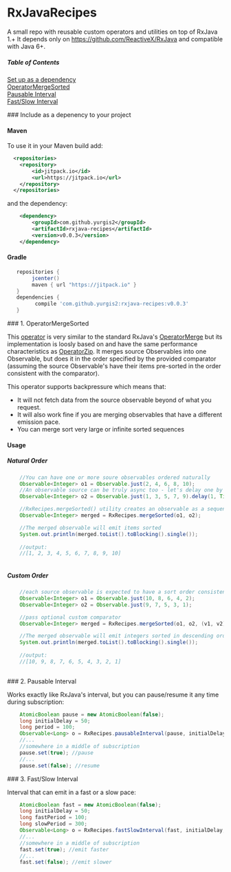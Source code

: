 # RxJavaRecipes

A small repo with reusable custom operators and utilities on top of RxJava 1.+
It depends only on https://github.com/ReactiveX/RxJava and compatible with Java 6+.


##### Table of Contents  
[Set up as a dependency](#setupdependency)  
[OperatorMergeSorted](#operatormergesorted)  
[Pausable Interval](#pausableinterval)  
[Fast/Slow Interval](#fastslowinterval)  

<a name="setupdependency"/>
### Include as a depenency to your project

#### Maven

To use it in your Maven build add:
```xml
  <repositories>
	<repository>
	    <id>jitpack.io</id>
	    <url>https://jitpack.io</url>
	</repository>
  </repositories>
```

and the dependency:

```xml
	<dependency>
		<groupId>com.github.yurgis2</groupId>
		<artifactId>rxjava-recipes</artifactId>
		<version>v0.0.3</version>
	</dependency>
```

#### Gradle

```groovy
   repositories { 
        jcenter()
        maven { url "https://jitpack.io" }
   }
   dependencies {
         compile 'com.github.yurgis2:rxjava-recipes:v0.0.3'
   }
```

<a name="operatormergesorted"/>
### 1. OperatorMergeSorted

This [operator](https://github.com/yurgis2/rxjava-recipes/blob/master/src/main/java/yurgis/rxjava/recipes/OperatorMergeSorted.java) is very similar to the standard RxJava's [OperatorMerge](https://github.com/ReactiveX/RxJava/blob/1.x/src/main/java/rx/internal/operators/OperatorMerge.java) but its implementation is loosly based on and have the same performance characteristics as [OperatorZip](https://github.com/ReactiveX/RxJava/blob/1.x/src/main/java/rx/internal/operators/OperatorZip.java).
It merges source Observables into one Observable, but does it in the order specified by the provided comparator (assuming the source Observable's have their items pre-sorted in the order consistent with the comparator). 

This operator supports backpressure which means that:
* It will not fetch data from the source observable beyond of what you request. 
* It will also work fine if you are merging observables that have a different emission pace.
* You can merge sort very large or infinite sorted sequences 

#### Usage 

##### Natural Order

```java
    //You can have one or more soure observables ordered naturally
    Observable<Integer> o1 = Observable.just(2, 4, 6, 8, 10);
    //An observable source can be truly async too - let's delay one by a second
    Observable<Integer> o2 = Observable.just(1, 3, 5, 7, 9).delay(1, TimeUnit.SECONDS);

    //RxRecipes.mergeSorted() utility creates an observable as a sequence of source observables and use lift operator to "inject" OperatorMergeSorted
    Observable<Integer> merged = RxRecipes.mergeSorted(o1, o2);

    //The merged observable will emit items sorted
    System.out.println(merged.toList().toBlocking().single());
    
    //output:
    //[1, 2, 3, 4, 5, 6, 7, 8, 9, 10]
        
```

##### Custom Order

```java
    //each source observable is expected to have a sort order consistent with the custom comparator:
    Observable<Integer> o1 = Observable.just(10, 8, 6, 4, 2);
    Observable<Integer> o2 = Observable.just(9, 7, 5, 3, 1);

    //pass optional custom comparator
    Observable<Integer> merged = RxRecipes.mergeSorted(o1, o2, (v1, v2)->(v2 - v1));

    //The merged observable will emit integers sorted in descending order
    System.out.println(merged.toList().toBlocking().single());
    
    //output:
    //[10, 9, 8, 7, 6, 5, 4, 3, 2, 1]
        
```

<a name="pausableinterval"/>
### 2. Pausable Interval

Works exactly like RxJava's interval, but you can pause/resume it any time during subscription:

```java
    AtomicBoolean pause = new AtomicBoolean(false);
    long initialDelay = 50;
    long period = 100;
    Observable<Long> o = RxRecipes.pausableInterval(pause, initialDelay, period, TimeUnit.MILLISECONDS, Schedulers.computation());
    //...
    //somewhere in a middle of subscription
    pause.set(true); //pause
    //...
    pause.set(false); //resume
```

<a name="fastslowinterval"/>
### 3. Fast/Slow Interval

Interval that can emit in a fast or a slow pace:

```java
    AtomicBoolean fast = new AtomicBoolean(false);
    long initialDelay = 50;
    long fastPeriod = 100;
    long slowPeriod = 300;
    Observable<Long> o = RxRecipes.fastSlowInterval(fast, initialDelay, fastPeriod, slowPeriod, TimeUnit.MILLISECONDS, Schedulers.computation());
    //...
    //somewhere in a middle of subscription
    fast.set(true); //emit faster
    //...
    fast.set(false); //emit slower
```


